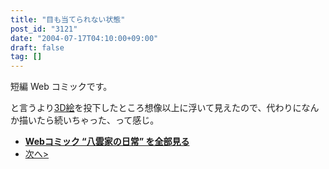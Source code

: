 ```yaml
---
title: "目も当てられない状態"
post_id: "3121"
date: "2004-07-17T04:10:00+09:00"
draft: false
tag: []
---
```


短編 Web コミックです。

と言うより[3D絵](/3120)を投下したところ想像以上に浮いて見えたので、代わりになんか描いたら続いちゃった、って感じ。

* **[Webコミック “八雲家の日常” を全部見る](/tag/yakumo-family?order=ASC)**
* [次へ>](/3122)
